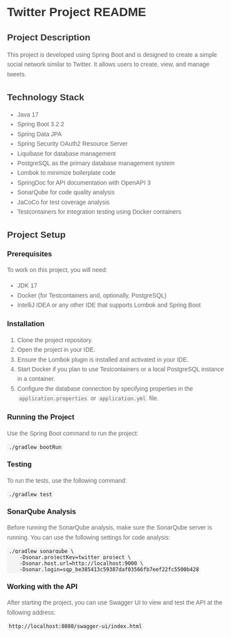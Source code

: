 <!DOCTYPE html>
<html lang="en">
<head>
    <meta charset="UTF-8">
    <title>Twitter Project README</title>
    <style>
        body {
            font-family: Arial, sans-serif;
            margin: 40px;
        }
        h1, h2 {
            color: #333;
        }
        p, li {
            color: #666;
            line-height: 1.6;
        }
        code {
            background-color: #f4f4f4;
            padding: 2px 4px;
            border-radius: 4px;
            font-family: monospace;
        }
    </style>
</head>
<body>

<h1>Twitter Project README</h1>

<h2>Project Description</h2>
<p>This project is developed using Spring Boot and is designed to create a simple social network similar to Twitter. It allows users to create, view, and manage tweets.</p>

<h2>Technology Stack</h2>
<ul>
    <li>Java 17</li>
    <li>Spring Boot 3.2.2</li>
    <li>Spring Data JPA</li>
    <li>Spring Security OAuth2 Resource Server</li>
    <li>Liquibase for database management</li>
    <li>PostgreSQL as the primary database management system</li>
    <li>Lombok to minimize boilerplate code</li>
    <li>SpringDoc for API documentation with OpenAPI 3</li>
    <li>SonarQube for code quality analysis</li>
    <li>JaCoCo for test coverage analysis</li>
    <li>Testcontainers for integration testing using Docker containers</li>
</ul>

<h2>Project Setup</h2>
<h3>Prerequisites</h3>
<p>To work on this project, you will need:</p>
<ul>
    <li>JDK 17</li>
    <li>Docker (for Testcontainers and, optionally, PostgreSQL)</li>
    <li>IntelliJ IDEA or any other IDE that supports Lombok and Spring Boot</li>
</ul>

<h3>Installation</h3>
<ol>
    <li>Clone the project repository.</li>
    <li>Open the project in your IDE.</li>
    <li>Ensure the Lombok plugin is installed and activated in your IDE.</li>
    <li>Start Docker if you plan to use Testcontainers or a local PostgreSQL instance in a container.</li>
    <li>Configure the database connection by specifying properties in the <code>application.properties</code> or <code>application.yml</code> file.</li>
</ol>

<h3>Running the Project</h3>
<p>Use the Spring Boot command to run the project:</p>
<code>./gradlew bootRun</code>

<h3>Testing</h3>
<p>To run the tests, use the following command:</p>
<code>./gradlew test</code>

<h3>SonarQube Analysis</h3>
<p>Before running the SonarQube analysis, make sure the SonarQube server is running. You can use the following settings for code analysis:</p>
<code>./gradlew sonarqube \
    -Dsonar.projectKey=twitter_project \
    -Dsonar.host.url=http://localhost:9000 \
    -Dsonar.login=sqp_be385413c59387daf03566fb7eef22fc5500b428</code>

<h3>Working with the API</h3>
<p>After starting the project, you can use Swagger UI to view and test the API at the following address:</p>
<code>http://localhost:8080/swagger-ui/index.html</code>

</body>
</html>

